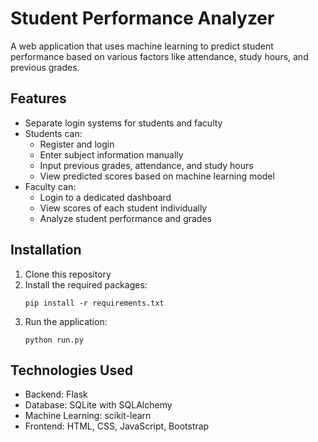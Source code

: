 # Student Performance Analyzer

A web application that uses machine learning to predict student performance based on various factors like attendance, study hours, and previous grades.

## Features

- Separate login systems for students and faculty
- Students can:
  - Register and login
  - Enter subject information manually
  - Input previous grades, attendance, and study hours
  - View predicted scores based on machine learning model
- Faculty can:
  - Login to a dedicated dashboard
  - View scores of each student individually
  - Analyze student performance and grades

## Installation

1. Clone this repository
2. Install the required packages:
   ```
   pip install -r requirements.txt
   ```
3. Run the application:
   ```
   python run.py
   ```

## Technologies Used

- Backend: Flask
- Database: SQLite with SQLAlchemy
- Machine Learning: scikit-learn
- Frontend: HTML, CSS, JavaScript, Bootstrap

